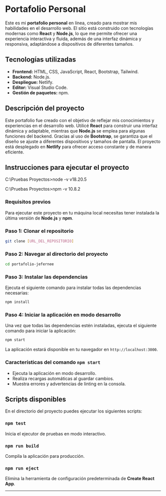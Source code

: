 # Portafolio Personal

Este es mi **portafolio personal** en línea, creado para mostrar mis habilidades en el desarrollo web. El sitio está construido con tecnologías modernas como **React** y **Node.js**, lo que me permite ofrecer una experiencia interactiva y fluida, además de una interfaz dinámica y responsiva, adaptándose a dispositivos de diferentes tamaños.

## Tecnologías utilizadas
- **Frontend:** HTML, CSS, JavaScript, React, Bootstrap, Tailwind.
- **Backend:** Node.js.
- **Despliegue:** Netlify.
- **Editor:** Visual Studio Code.
- **Gestión de paquetes:** npm.

## Descripción del proyecto

Este portafolio fue creado con el objetivo de reflejar mis conocimientos y experiencias en el desarrollo web. Utilicé **React** para construir una interfaz dinámica y adaptable, mientras que **Node.js** se emplea para algunas funciones del backend. Gracias al uso de **Bootstrap**, se garantiza que el diseño se ajuste a diferentes dispositivos y tamaños de pantalla. El proyecto está desplegado en **Netlify** para ofrecer acceso constante y de manera eficiente.

## Instrucciones para ejecutar el proyecto
C:\Pruebas Proyectos>node -v
v18.20.5

C:\Pruebas Proyectos>npm -v
10.8.2

### Requisitos previos
Para ejecutar este proyecto en tu máquina local necesitas tener instalada la última versión de **Node.js** y **npm**.

### Paso 1: Clonar el repositorio
```bash
git clone [URL_DEL_REPOSITORIO]
```

### Paso 2: Navegar al directorio del proyecto
```bash
cd portafolio-jefernee
```

### Paso 3: Instalar las dependencias
Ejecuta el siguiente comando para instalar todas las dependencias necesarias:
```bash
npm install
```

### Paso 4: Iniciar la aplicación en modo desarrollo
Una vez que todas las dependencias estén instaladas, ejecuta el siguiente comando para iniciar la aplicación:
```bash
npm start
```
La aplicación estará disponible en tu navegador en `http://localhost:3000`.

### Características del comando `npm start`
- Ejecuta la aplicación en modo desarrollo.
- Realiza recargas automáticas al guardar cambios.
- Muestra errores y advertencias de linting en la consola.

## Scripts disponibles

En el directorio del proyecto puedes ejecutar los siguientes scripts:

### `npm test`
Inicia el ejecutor de pruebas en modo interactivo.

### `npm run build`
Compila la aplicación para producción.

### `npm run eject`
Elimina la herramienta de configuración predeterminada de **Create React App**.

---




